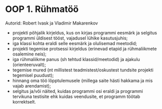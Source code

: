# OOP 1. Rühmatöö
Autorid: Robert Ivask ja Vladimir Makarenkov
* projekti põhjalik kirjeldus, kus on kirjas programmi eesmärk ja selgitus programmi üldisest tööst, vajadusel lühike kasutusjuhis;
* iga klassi kohta eraldi selle eesmärk ja olulisemad meetodid;
* projekti tegemise protsessi kirjeldus (erinevad etapid ja rühmaliikmete osalemine neis);
* iga rühmaliikme panus (sh tehtud klassid/meetodid) ja ajakulu (orienteeruvalt);
* tegemise mured (nt millistest teadmistest/oskustest tundsite projekti tegemisel puudust);
* hinnang oma töö lõpptulemusele (millega saite hästi hakkama ja mis vajab arendamist);
* selgitus ja/või näited, kuidas programmi osi eraldi ja programmi tervikuna testisite ehk kuidas veendusite, et programm töötab korrektselt.
